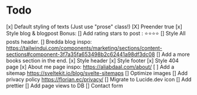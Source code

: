 # Todo

[x] Default styling of texts (Just use "prose" class!)
[X] Preender true
[x] Style blog & blogpost
    Bonus:
    [] Add rating stars to post : ⭐⭐⭐⭐
    [] Style All posts header.
    [] Bredda blog inspo: <https://tailwindui.com/components/marketing/sections/content-sections#component-3f7a35fa653498b2c62441a98df3dc08>
    [] Add a more books section in the end.
[x] Style header
[x] Style footer
[x] Style 404 page
[x] About me page inspo: <https://aliabdaal.com/about/>
[ ] Add a sitemap https://sveltekit.io/blog/svelte-sitemaps
[] Optimize images
[] Add privacy policy <https://florian.ec/privacy/>
[] Migrate to Lucide.dev icon
[] Add prettier
[] Add page views to DB
[] Contact form
